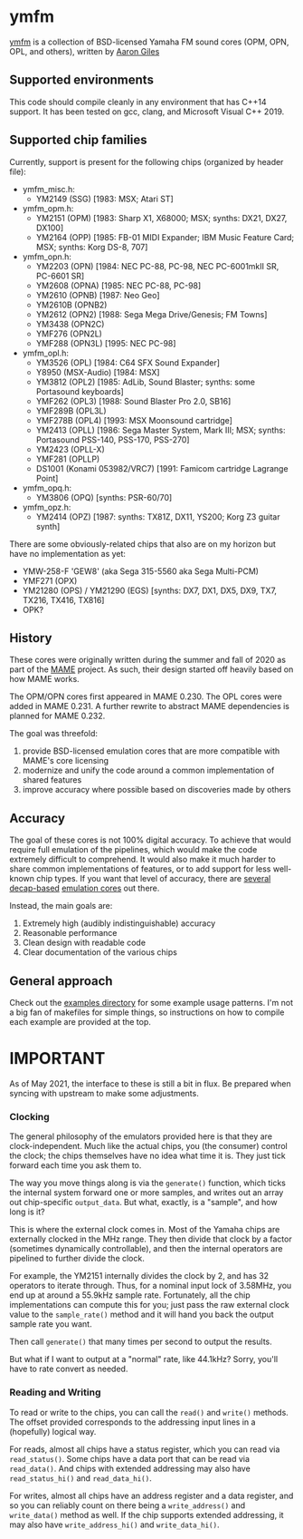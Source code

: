 # ymfm

[ymfm](https://github.com/aaronsgiles/ymfm) is a collection of BSD-licensed Yamaha FM sound cores (OPM, OPN, OPL, and others), written by [Aaron Giles](https://aarongiles.com)

## Supported environments

This code should compile cleanly in any environment that has C++14 support.
It has been tested on gcc, clang, and Microsoft Visual C++ 2019.

## Supported chip families

Currently, support is present for the following chips (organized by header file):

* ymfm_misc.h:
	* YM2149 (SSG) [1983: MSX; Atari ST]
* ymfm_opm.h:
	* YM2151 (OPM) [1983: Sharp X1, X68000; MSX; synths: DX21, DX27, DX100]
	* YM2164 (OPP) [1985: FB-01 MIDI Expander; IBM Music Feature Card; MSX; synths: Korg DS-8, 707]
* ymfm_opn.h:
	* YM2203 (OPN) [1984: NEC PC-88, PC-98, NEC PC-6001mkII SR, PC-6601 SR]
	* YM2608 (OPNA) [1985: NEC PC-88, PC-98]
	* YM2610 (OPNB) [1987: Neo Geo]
	* YM2610B (OPNB2)
	* YM2612 (OPN2) [1988: Sega Mega Drive/Genesis; FM Towns]
	* YM3438 (OPN2C)
	* YMF276 (OPN2L)
	* YMF288 (OPN3L) [1995: NEC PC-98]
* ymfm_opl.h:
	* YM3526 (OPL) [1984: C64 SFX Sound Expander]
	* Y8950 (MSX-Audio) [1984: MSX]
	* YM3812 (OPL2) [1985: AdLib, Sound Blaster; synths: some Portasound keyboards]
	* YMF262 (OPL3) [1988: Sound Blaster Pro 2.0, SB16]
	* YMF289B (OPL3L)
	* YMF278B (OPL4) [1993: MSX Moonsound cartridge]
	* YM2413 (OPLL) [1986: Sega Master System, Mark III; MSX; synths: Portasound PSS-140, PSS-170, PSS-270]
	* YM2423 (OPLL-X)
	* YMF281 (OPLLP)
	* DS1001 (Konami 053982/VRC7) [1991: Famicom cartridge Lagrange Point]
* ymfm_opq.h:
	* YM3806 (OPQ) [synths: PSR-60/70]
* ymfm_opz.h:
	* YM2414 (OPZ) [1987: synths: TX81Z, DX11, YS200; Korg Z3 guitar synth]

There are some obviously-related chips that also are on my horizon but have no implementation as yet:

* YMW-258-F 'GEW8' (aka Sega 315-5560 aka Sega Multi-PCM)
* YMF271 (OPX)
* YM21280 (OPS) / YM21290 (EGS) [synths: DX7, DX1, DX5, DX9, TX7, TX216, TX416, TX816]
* OPK?

## History

These cores were originally written during the summer and fall of 2020 as part of the [MAME](https://mamedev.org/) project.
As such, their design started off heavily based on how MAME works.

The OPM/OPN cores first appeared in MAME 0.230.
The OPL cores were added in MAME 0.231.
A further rewrite to abstract MAME dependencies is planned for MAME 0.232.

The goal was threefold:
1. provide BSD-licensed emulation cores that are more compatible with MAME's core licensing
1. modernize and unify the code around a common implementation of shared features
1. improve accuracy where possible based on discoveries made by others

## Accuracy

The goal of these cores is not 100% digital accuracy.
To achieve that would require full emulation of the pipelines, which would make the code extremely difficult to comprehend.
It would also make it much harder to share common implementations of features, or to add support for less well-known chip types.
If you want that level of accuracy, there are [several](https://github.com/nukeykt/Nuked-OPN2) [decap-based](https://github.com/nukeykt/Nuked-OPM) [emulation cores](https://github.com/nukeykt/Nuked-OPLL) out there.

Instead, the main goals are:
1. Extremely high (audibly indistinguishable) accuracy
1. Reasonable performance
1. Clean design with readable code
1. Clear documentation of the various chips

## General approach

Check out the [examples directory](https://github.com/aaronsgiles/ymfm/tree/main/examples) for some example usage patterns.
I'm not a big fan of makefiles for simple things, so instructions on how to compile each example are provided at the top.

# IMPORTANT

As of May 2021, the interface to these is still a bit in flux.
Be prepared when syncing with upstream to make some adjustments.

### Clocking

The general philosophy of the emulators provided here is that they are clock-independent.
Much like the actual chips, you (the consumer) control the clock; the chips themselves have no idea what time it is.
They just tick forward each time you ask them to.

The way you move things along is via the `generate()` function, which ticks the internal system forward one or more samples, and writes out an array out chip-specific `output_data`.
But what, exactly, is a "sample", and how long is it?

This is where the external clock comes in.
Most of the Yamaha chips are externally clocked in the MHz range.
They then divide that clock by a factor (sometimes dynamically controllable), and then the internal operators are pipelined to further divide the clock.

For example, the YM2151 internally divides the clock by 2, and has 32 operators to iterate through.
Thus, for a nominal input lock of 3.58MHz, you end up at around a 55.9kHz sample rate.
Fortunately, all the chip implementations can compute this for you; just pass the raw external clock value to the `sample_rate()` method and it will hand you back the output sample rate you want.

Then call `generate()` that many times per second to output the results.

But what if I want to output at a "normal" rate, like 44.1kHz?
Sorry, you'll have to rate convert as needed.

### Reading and Writing

To read or write to the chips, you can call the `read()` and `write()` methods.
The offset provided corresponds to the addressing input lines in a (hopefully) logical way.

For reads, almost all chips have a status register, which you can read via `read_status()`.
Some chips have a data port that can be read via `read_data()`.
And chips with extended addressing may also have `read_status_hi()` and `read_data_hi()`.

For writes, almost all chips have an address register and a data register, and so you can reliably count on there being a `write_address()` and `write_data()` method as well.
If the chip supports extended addressing, it may also have `write_address_hi()` and `write_data_hi()`.

